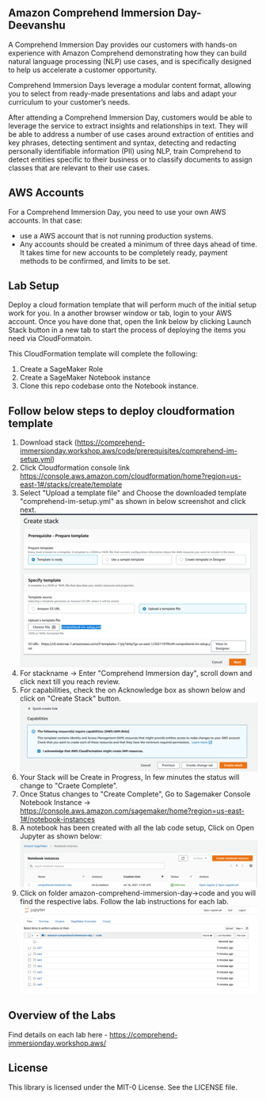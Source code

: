 ## Amazon Comprehend Immersion Day-Deevanshu
A Comprehend Immersion Day provides our customers with hands-on experience with Amazon Comprehend demonstrating how they can build natural language processing (NLP) use cases, and is specifically designed to help us accelerate a customer opportunity.

Comprehend Immersion Days leverage a modular content format, allowing you to select from ready-made presentations and labs and adapt your curriculum to your customer’s needs.

After attending a Comprehend Immersion Day, customers would be able to leverage the service to extract insights and relationships in text. They will be able to address a number of use cases around extraction of entities and key phrases, detecting sentiment and syntax, detecting and redacting personally identifiable information (PII) using NLP, train Comprehend to detect entities specific to their business or to classify documents to assign classes that are relevant to their use cases.

## AWS Accounts

For a Comprehend Immersion Day, you need to use your own AWS accounts. In that case:

* use a AWS account that is not running production systems.
* Any accounts should be created a minimum of three days ahead of time. It takes time for new accounts to be completely ready, payment methods to be confirmed, and limits to be set.



## Lab Setup
Deploy a cloud formation template that will perform much of the initial setup work for you. In a another browser window or tab, login to your AWS account. Once you have done that, open the link below by clicking Launch Stack button in a new tab to start the process of deploying  the items you need via CloudFormatoin.

This CloudFormation template will complete the following:
1. Create a SageMaker Role
2. Create a SageMaker Notebook instance
3. Clone this repo codebase onto the Notebook instance.
## Follow below steps to deploy cloudformation template
1. Download stack (https://comprehend-immersionday.workshop.aws/code/prerequisites/comprehend-im-setup.yml)
2. Click Cloudformation console link https://console.aws.amazon.com/cloudformation/home?region=us-east-1#/stacks/create/template
3. Select "Upload a template file"  and Choose the downloaded template "comprehend-im-setup.yml" as shown in below screenshot and click next.
![](createstack.PNG)
5. For stackname -> Enter "Comprehend Immersion day", scroll down and click next till you reach review. 
6. For capabilities, check the on Acknowledge box as shown below and click on "Create Stack" button.
![](createfinalstack.PNG)
8. Your Stack will be Create in Progress, In few minutes the status will change to "Craete Complete".
9. Once Status changes to "Create Complete", Go to Sagemaker Console Notebook Instance -> https://console.aws.amazon.com/sagemaker/home?region=us-east-1#/notebook-instances
10. A notebook has been created with all the lab code setup, Click on Open Jupyter as shown below:
![](comprehend-im-jupyter.PNG)
12. Click on folder amazon-comprehend-immersion-day->code and you will find the respective labs. Follow the lab instructions for each lab.
![](laboverview-comp-imday.PNG)




## Overview of the Labs

Find details on each lab here - https://comprehend-immersionday.workshop.aws/ 

## License

This library is licensed under the MIT-0 License. See the LICENSE file.

